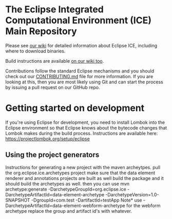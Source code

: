 # The Eclipse Integrated Computational Environment (ICE) Main Repository

Please see [our wiki](https://wiki.eclipse.org/ICE) for detailed information about Eclipse ICE, including where to download binaries.

Build instructions are available [on our wiki too](http://wiki.eclipse.org/ICE_Build_Instructions).

Contributions follow the standard Eclipse mechanisms and you should check out our [CONTRIBUTING.md](https://github.com/eclipse/ice/blob/master/CONTRIBUTING.md) file for more information. If you are looking at this, then you are most likely using Git and can start the process by issuing 
a pull request on our GitHub repo.


# Getting started on development

If you're using Eclipse for development, you need to install Lombok into the Eclipse environment so that Eclipse knows about the bytecode changes that Lombok makes during the build process. Instructions are available here: https://projectlombok.org/setup/eclipse

Using the project generators
-

Instructions for generating a new project with the maven archeytpes.
pull the org.eclipse.ice.archetypes project
make sure that the data element renderer and annotations projects are built as well
build the package and it should build the archetypes as well.
then you can use mvn archetype:generate -DarchetypeGroupId=org.eclipse.ice -DarchetypeArtifactId=data-element-archetype -DarchetypeVersion=1.0-SNAPSHOT -DgroupId=com.test -DartifactId=testApp
Note* use -DarchetypeArtifactId=data-element-webform-archetype for the webform archetype
replace the group and artifact id's with whatever.